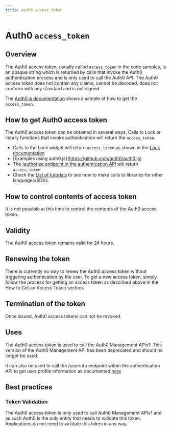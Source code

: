 ```yaml
---
title: Auth0 access_token
---
```


# Auth0 `access_token`

## Overview

The Auth0 access token, usually called `access_token` in the code samples, is an opaque string which is returned by calls that invoke the Auth0 authentication process and is only used to call the Auth0 API.  The Auth0 access token does not contain any claims, cannot be decoded, does not conform with any standard and is not signed.

The [Auth0.js documentation](/libraries/auth0js) shows a sample of how to get the `access_token`.

## How to get Auth0 access token

The Auth0 access token can be obtained in several ways.
Calls to Lock or library functions that invoke authentication will return the `access_token`.

* Calls to the Lock widget will return `access_token` as shown in the [Lock documentation](/libraries/lock)
* [Examples using auth0.js}(https://github.com/auth0/auth0.js)
* The [/authorize endpoint in the authentication API](/auth-api) will return `access_token`
* Check the [List of tutorials](/tutorials) to see how to make calls to libraries for other languages/SDKs.

## How to control contents of access token

It is not possible at this time to control the contents of the Auth0 access token.

## Validity

The Auth0 access token remains valid for 24 hours.

## Renewing the token

There is currently no way to renew the Auth0 access token without triggering authentication by the user.  To get a new access token, simply follow the process for getting an access token as described above in the How to Get an Access Token section.

## Termination of the token

Once issued, Auth0 access tokens can not be revoked.  

## Uses

The Auth0 access token is used to call the Auth0 Management APIv1.  This version of the Auth0 Management API has been deprecated and should no longer be used.

It can also be used to call the /userinfo endpoint within the authentication API to get user profile information as documented [here](/auth-api#user-profile)

## Best practices

### Token Validation

The Auth0 access token is only used to call Auth0 Management APIv1 and as such Auth0 is the only entity that needs to validate this token.  Applications do not need to validate this token in any way.
